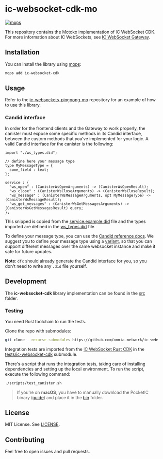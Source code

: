 # ic-websocket-cdk-mo

[![mops](https://oknww-riaaa-aaaam-qaf6a-cai.raw.ic0.app/badge/mops/ic-websocket-cdk)](https://mops.one/ic-websocket-cdk)

This repository contains the Motoko implementation of IC WebSocket CDK. For more information about IC WebSockets, see [IC WebSocket Gateway](https://github.com/omnia-network/ic-websocket-gateway).

## Installation

You can install the library using [mops](https://mops.one):

```bash
mops add ic-websocket-cdk
```

## Usage

Refer to the [ic-websockets-pingpong-mo](https://github.com/iamenochchirima/ic-websockets-pingpong-mo) repository for an example of how to use this library.

### Candid interface
In order for the frontend clients and the Gateway to work properly, the canister must expose some specific methods in its Candid interface, between the custom methods that you've implemented for your logic. A valid Candid interface for the canister is the following:

```
import "./ws_types.did";

// define here your message type
type MyMessageType = {
  some_field : text;
};

service : {
  "ws_open" : (CanisterWsOpenArguments) -> (CanisterWsOpenResult);
  "ws_close" : (CanisterWsCloseArguments) -> (CanisterWsCloseResult);
  "ws_message" : (CanisterWsMessageArguments, opt MyMessageType) -> (CanisterWsMessageResult);
  "ws_get_messages" : (CanisterWsGetMessagesArguments) -> (CanisterWsGetMessagesResult) query;
};
```
This snipped is copied from the [service.example.did](./did/service.example.did) file and the types imported are defined in the [ws_types.did](./did/ws_types.did) file.

To define your message type, you can use the [Candid reference docs](https://internetcomputer.org/docs/current/references/candid-ref). We suggest you to define your message type using a [variant](https://internetcomputer.org/docs/current/references/candid-ref#type-variant--n--t--), so that you can support different messages over the same websocket instance and make it safe for future updates.

**Note**: `dfx` should already generate the Candid interface for you, so you don't need to write any `.did` file yourself.

## Development

The **ic-websocket-cdk** library implementation can be found in the [src](./src/) folder.

### Testing

You need Rust toolchain to run the tests.

Clone the repo with submodules:
```bash
git clone --recurse-submodules https://github.com/omnia-network/ic-websocket-cdk-mo.git
```

Integration tests are imported from the [IC WebSocket Rust CDK](https://github.com/omnia-network/ic-websocket-cdk-rs.git) in the [tests/ic-websocket-cdk](./tests/ic-websocket-cdk-rs/) submodule.

There's a script that runs the integration tests, taking care of installing dependencies and setting up the local environment. To run the script, execute the following command:

```bash
./scripts/test_canister.sh
```

> If you're on **macOS**, you have to manually download the PocketIC binary ([guide](https://github.com/dfinity/pocketic#download)) and place it in the [bin](./bin/) folder.

## License

MIT License. See [LICENSE](./LICENSE).

## Contributing

Feel free to open issues and pull requests.
